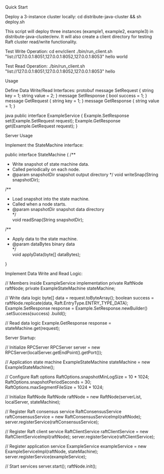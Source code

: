 Quick Start

Deploy a 3-instance cluster locally:
cd distribute-java-cluster && sh deploy.sh

This script will deploy three instances (example1, example2, example3) in distribute-java-cluster/env. It will also create a client directory for testing Raft cluster read/write functionality.

Test Write Operation:
cd env/client
./bin/run_client.sh "list://127.0.0.1:8051,127.0.0.1:8052,127.0.0.1:8053" hello world

Test Read Operation:
./bin/run_client.sh "list://127.0.0.1:8051,127.0.0.1:8052,127.0.0.1:8053" hello

Usage

Define Data Write/Read Interfaces:
protobuf
message SetRequest {
string key = 1;
string value = 2;
}
message SetResponse {
bool success = 1;
}
message GetRequest {
string key = 1;
}
message GetResponse {
string value = 1;
}

java
public interface ExampleService {
Example.SetResponse set(Example.SetRequest request);
Example.GetResponse get(Example.GetRequest request);
}

Server Usage

Implement the StateMachine interface:

public interface StateMachine {
/**
* Write snapshot of state machine data.
* Called periodically on each node.
* @param snapshotDir snapshot output directory
*/
void writeSnap(String snapshotDir);

/**  
 * Load snapshot into the state machine.  
 * Called when a node starts.  
 * @param snapshotDir snapshot data directory  
 */  
void readSnap(String snapshotDir);  

/**  
 * Apply data to the state machine.  
 * @param dataBytes binary data  
 */  
void applyData(byte[] dataBytes);  


}

Implement Data Write and Read Logic:

// Members inside ExampleService implementation
private RaftNode raftNode;
private ExampleStateMachine stateMachine;

// Write data logic
byte[] data = request.toByteArray();
boolean success = raftNode.replicate(data, Raft.EntryType.ENTRY_TYPE_DATA);
Example.SetResponse response = Example.SetResponse.newBuilder()
.setSuccess(success)
.build();

// Read data logic
Example.GetResponse response = stateMachine.get(request);

Server Startup:

// Initialize RPCServer
RPCServer server = new RPCServer(localServer.getEndPoint().getPort());

// Application state machine
ExampleStateMachine stateMachine = new ExampleStateMachine();

// Configure Raft options
RaftOptions.snapshotMinLogSize = 10 * 1024;
RaftOptions.snapshotPeriodSeconds = 30;
RaftOptions.maxSegmentFileSize = 1024 * 1024;

// Initialize RaftNode
RaftNode raftNode = new RaftNode(serverList, localServer, stateMachine);

// Register Raft consensus service
RaftConsensusService raftConsensusService = new RaftConsensusServiceImpl(raftNode);
server.registerService(raftConsensusService);

// Register Raft client service
RaftClientService raftClientService = new RaftClientServiceImpl(raftNode);
server.registerService(raftClientService);

// Register application service
ExampleService exampleService = new ExampleServiceImpl(raftNode, stateMachine);
server.registerService(exampleService);

// Start services
server.start();
raftNode.init();